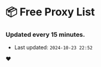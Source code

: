 # :package: Free Proxy List
### Updated every 15 minutes.

- Last updated: `2024-10-23 22:52`

:heart:
